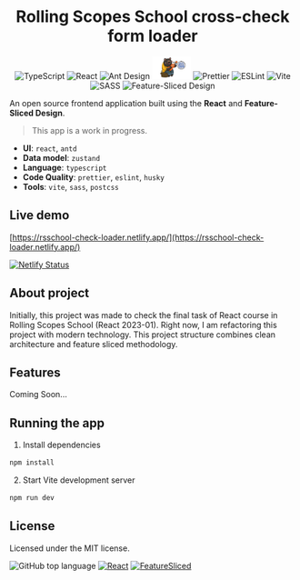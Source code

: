 <h1 align="center">Rolling Scopes School cross-check form loader</h1>

<p align="center">
<img height="40" src="https://github.com/gilbarbara/logos/raw/main/logos/typescript-icon.svg" alt="TypeScript">
<img height="40" src="https://raw.githubusercontent.com/gilbarbara/logos/main/logos/react.svg" alt="React">
<img height="40" src="https://github.com/gilbarbara/logos/raw/main/logos/ant-design.svg" alt="Ant Design">
<img height="40" src="./src/assets/zustand.png" alt="Zustand">
<img height="40" src="https://github.com/gilbarbara/logos/raw/main/logos/prettier.svg" alt="Prettier">
<img height="40" src="https://github.com/gilbarbara/logos/raw/main/logos/eslint.svg" alt="ESLint">
<img height="40" src="https://github.com/gilbarbara/logos/raw/main/logos/vitejs.svg" alt="Vite">
<img height="40" src="https://github.com/gilbarbara/logos/raw/main/logos/sass.svg" alt="SASS">
<img height="40" src="https://avatars.githubusercontent.com/u/60469024?s=200&v=4" alt="Feature-Sliced Design">
</p>

An open source frontend application built using the **React** and **Feature-Sliced Design**.

> This app is a work in progress.

- **UI**: `react`, `antd`
- **Data model**: `zustand`
- **Language**: `typescript` 
- **Code Quality**: `prettier`, `eslint`, `husky`
- **Tools**: `vite`, `sass`, `postcss`

## Live demo

[https://rsschool-check-loader.netlify.app/](https://rsschool-check-loader.netlify.app/)

[![Netlify Status](https://api.netlify.com/api/v1/badges/662b692e-101d-4e44-9ad8-cd0b307e9a56/deploy-status)](https://app.netlify.com/sites/rs-school-check-loader/deploys)

## About project

Initially, this project was made to check the final task of React course in Rolling Scopes School (React 2023-01).
Right now, I am refactoring this project with modern technology. This project structure combines clean architecture and feature sliced methodology.

## Features

Coming Soon...

## Running the app

1. Install dependencies

```bash
npm install
```

2. Start Vite development server

```bash
npm run dev
```

## License

Licensed under the MIT license.

![GitHub top language](https://img.shields.io/badge/TypeScript-71.6%25-blue)
[![React](https://img.shields.io/badge/Powered%20By-React-149eca)](https://react.dev)
[![FeatureSliced](https://img.shields.io/badge/Powered%20by-%F0%9F%8D%B0%20Feature%20Sliced-%235c9cb5)](https://feature-sliced.design/)
